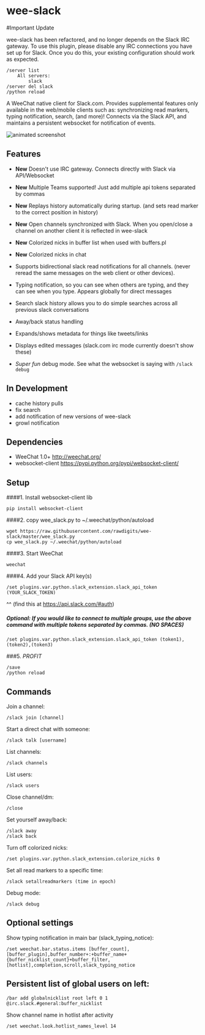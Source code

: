 

wee-slack
=========

#Important Update

wee-slack has been refactored, and no longer depends on the Slack IRC gateway. To use this plugin, please disable any IRC connections you have set up for Slack. Once you do this, your existing configuration should work as expected.

```
/server list
    All servers:
        slack
/server del slack
/python reload
```

A WeeChat native client for Slack.com. Provides supplemental features only available in the web/mobile clients such as: synchronizing read markers, typing notification, search, (and more)! Connects via the Slack API, and maintains a persistent websocket for notification of events.

![animated screenshot](https://dl.dropboxusercontent.com/u/566560/slack.gif)

Features
--------
  * **New** Doesn't use IRC gateway. Connects directly with Slack via API/Websocket
  * **New** Multiple Teams supported! Just add multiple api tokens separated by commas
  * **New** Replays history automatically during startup. (and sets read marker to the correct position in history)
  * **New** Open channels synchronized with Slack. When you open/close a channel on another client it is reflected in wee-slack
  * **New** Colorized nicks in buffer list when used with buffers.pl
  * **New** Colorized nicks in chat
  * Supports bidirectional slack read notifications for all channels. (never reread the same messages on the web client or other devices).
  * Typing notification, so you can see when others are typing, and they can see when you type. Appears globally for direct messages
  * Search slack history allows you to do simple searches across all previous slack conversations
  * Away/back status handling
  * Expands/shows metadata for things like tweets/links
  * Displays edited messages (slack.com irc mode currently doesn't show these)

  * *Super fun* debug mode. See what the websocket is saying with `/slack debug`

In Development
--------------
  * cache history pulls
  * fix search
  * add notification of new versions of wee-slack
  * growl notification


Dependencies
------------
  * WeeChat 1.0+ http://weechat.org/ 
  * websocket-client https://pypi.python.org/pypi/websocket-client/

Setup
------

####1. Install websocket-client lib
```
pip install websocket-client
```

####2. copy wee_slack.py to ~/.weechat/python/autoload
```
wget https://raw.githubusercontent.com/rawdigits/wee-slack/master/wee_slack.py
cp wee_slack.py ~/.weechat/python/autoload
```

####3. Start WeeChat
```
weechat
```

####4. Add your Slack API key(s)
```
/set plugins.var.python.slack_extension.slack_api_token (YOUR_SLACK_TOKEN)
```
^^ (find this at https://api.slack.com/#auth)
##### Optional: If you would like to connect to multiple groups, use the above command with multiple tokens separated by commas. (NO SPACES)
    
```
/set plugins.var.python.slack_extension.slack_api_token (token1),(token2),(token3)
```

###5. $PROFIT$
```
/save
/python reload
```

Commands
--------

Join a channel:
```
/slack join [channel]
```

Start a direct chat with someone:
```
/slack talk [username]
```

List channels:
```
/slack channels
```

List users:
```
/slack users
```

Close channel/dm:
```
/close
```

Set yourself away/back:
```
/slack away
/slack back
```

Turn off colorized nicks:
```
/set plugins.var.python.slack_extension.colorize_nicks 0
```

Set all read markers to a specific time:
```
/slack setallreadmarkers (time in epoch)
```

Debug mode:
```
/slack debug
```

Optional settings
----------------

Show typing notification in main bar (slack_typing_notice):
```
/set weechat.bar.status.items [buffer_count],[buffer_plugin],buffer_number+:+buffer_name+{buffer_nicklist_count}+buffer_filter,[hotlist],completion,scroll,slack_typing_notice
```

Persistent list of global users on left:
-------------
```
/bar add globalnicklist root left 0 1 @irc.slack.#general:buffer_nicklist
```

Show channel name in hotlist after activity
```
/set weechat.look.hotlist_names_level 14
```






    
